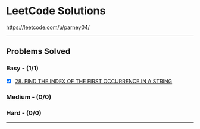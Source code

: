# LeetCode Solutions
https://leetcode.com/u/parney04/

---

## Problems Solved

### Easy - (1/1)
- [X] [28. FIND THE INDEX OF THE FIRST OCCURRENCE IN A STRING](https://github.com/pvarshh/LeetCode/blob/main/CodePath/Unit%201%20-%20Strings%20%2B%20Arrays/028%20-%20Find%20Index%20of%20First%20Occurrence%20in%20String.md)

### Medium - (0/0)

### Hard - (0/0)


---